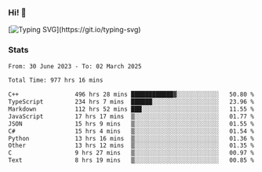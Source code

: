 ### Hi!  👋

[![Typing SVG](https://readme-typing-svg.herokuapp.com?font=Fira+Code&pause=1000&width=435&lines=Hello!+I'm+Texiwustion.)](https://git.io/typing-svg)

### Stats

<!--START_SECTION:waka-->

```txt
From: 30 June 2023 - To: 02 March 2025

Total Time: 977 hrs 16 mins

C++                496 hrs 28 mins ████████████▓░░░░░░░░░░░░   50.80 %
TypeScript         234 hrs 7 mins  ██████░░░░░░░░░░░░░░░░░░░   23.96 %
Markdown           112 hrs 52 mins ███░░░░░░░░░░░░░░░░░░░░░░   11.55 %
JavaScript         17 hrs 17 mins  ▒░░░░░░░░░░░░░░░░░░░░░░░░   01.77 %
JSON               15 hrs 9 mins   ▒░░░░░░░░░░░░░░░░░░░░░░░░   01.55 %
C#                 15 hrs 4 mins   ▒░░░░░░░░░░░░░░░░░░░░░░░░   01.54 %
Python             13 hrs 16 mins  ▒░░░░░░░░░░░░░░░░░░░░░░░░   01.36 %
Other              13 hrs 12 mins  ▒░░░░░░░░░░░░░░░░░░░░░░░░   01.35 %
C                  9 hrs 27 mins   ▒░░░░░░░░░░░░░░░░░░░░░░░░   00.97 %
Text               8 hrs 19 mins   ▒░░░░░░░░░░░░░░░░░░░░░░░░   00.85 %
```

<!--END_SECTION:waka-->
